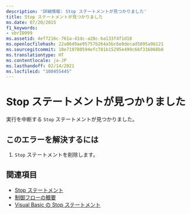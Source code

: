 ```yaml
---
description: '詳細情報: Stop ステートメントが見つかりました'
title: Stop ステートメントが見つかりました
ms.date: 07/20/2015
f1_keywords:
- vbrID999
ms.assetid: 4ef7216c-761a-41dc-a20c-ba133f4f1d18
ms.openlocfilehash: 22a06d9ae95757b264a5bc6e0decad5895a9b121
ms.sourcegitcommit: 10e719780594efc781b15295e499c66f316068b8
ms.translationtype: HT
ms.contentlocale: ja-JP
ms.lasthandoff: 02/14/2021
ms.locfileid: "100455445"
---
```

# <a name="stop-statement-encountered"></a>Stop ステートメントが見つかりました

実行を中断する `Stop` ステートメントが見つかりました。  
  
## <a name="to-correct-this-error"></a>このエラーを解決するには  
  
1. `Stop` ステートメントを削除します。  
  
## <a name="see-also"></a>関連項目

- [Stop ステートメント](../language-reference/statements/stop-statement.md)
- [制御フローの概要](../language-reference/keywords/control-flow-summary.md)
- [Visual Basic の Stop ステートメント](/visualstudio/debugger/stop-statements-in-visual-basic)
